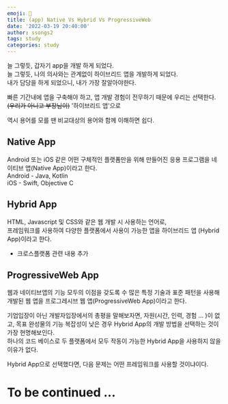 ```yaml
---
emoji: 🦠
title: (app) Native Vs Hybrid Vs ProgressiveWeb
date: '2022-03-19 20:40:00'
author: ssongs2
tags: study
categories: study
---
```


늘 그렇듯, 갑자기 app을 개발 하게 되었다.  
늘 그렇듯, 나의 의사와는 관계없이 하이브리드 앱을 개발하게 되었다.  
내가 담당을 하게 되었으니, 내가 가장 잘알아야한다.

빠른 기간내에 앱을 구축해야 하고, 앱 개발 경험이 전무하기 때문에 우리는 선택한다. ~~(우리가 아니고 부장님이)~~
'하이브리드 앱'으로  

역시 용어를 모를 땐 비교대상의 용어와 함께 이해하면 쉽다.

## Native App

Android 또는 iOS 같은 어떤 구체적인 플랫폼만을 위해 만들어진 응용 프로그램을 네이티브 앱(Native App)이라고 한다.  
Android - Java, Kotlin  
iOS - Swift, Objective C 

## Hybrid App

HTML, Javascript 및 CSS와 같은 웹 개발 시 사용하는 언어로,  
프레임워크를 사용하여 다양한 플랫폼에서 사용이 가능한 앱을 하이브리드 앱 (Hybrid App)이라고 한다.  

+ 크로스플랫폼 관련 내용 추가

## ProgressiveWeb App

웹과 네이티브앱의 기능 모두의 이점을 갖도록 수 많은 특정 기술과 표준 패턴을 사용해 개발된 웹 앱을 프로그레시브 웹 앱(ProgressiveWeb App)이라고 한다.

기업입장이 아닌 개발자입장에서의 총평을 말해보자면,
자원(시간, 인력, 경험 ... )이 없고, 목표 완성물의 기능 복잡성이 낮은 경우 Hybrid App의 개발 방법을 선택하는 것이 가장 현명해보인다.  
하나의 코드 베이스로 두 플랫폼에서 모두 작동이 가능한 Hybrid App을 사용하지 않을 이유가 없다.  

Hybrid App으로 선택했다면, 다음 문제는 어떤 프레임워크를 사용할 것이냐이다.  

# To be continued ...


```toc
```




